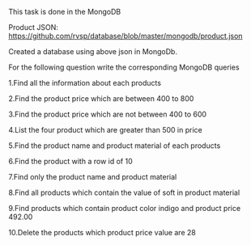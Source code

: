 This task is done in the MongoDB

Product JSON: https://github.com/rvsp/database/blob/master/mongodb/product.json

Created a database using above json in MongoDb.

For the following question write the corresponding MongoDB queries

1.Find all the information about each products

2.Find the product price which are between 400 to 800

3.Find the product price which are not between 400 to 600

4.List the four product which are greater than 500 in price

5.Find the product name and product material of each products

6.Find the product with a row id of 10

7.Find only the product name and product material

8.Find all products which contain the value of soft in product material

9.Find products which contain product color indigo and product price 492.00

10.Delete the products which product price value are 28

